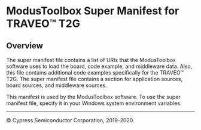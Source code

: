 # ModusToolbox Super Manifest for TRAVEO™ T2G

## Overview
The super manifest file contains a list of URIs that the ModusToolbox software uses to load the board, code example, and middleware data. Also, this file contains additional code examples specifically for the TRAVEO™ T2G.
The super manifest file contains a section for application sources, board sources, and middleware sources.

This manifest is used by the ModusToolbox software. To use the super manifest file, specify it in your Windows system environment variables.

---
© Cypress Semiconductor Corporation, 2019-2020.